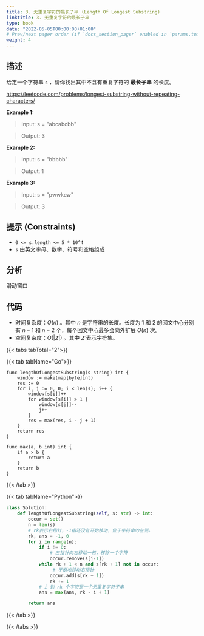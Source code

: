 ```yaml
---
title: 3. 无重复字符的最长子串 (Length Of Longest Substring)
linktitle: 3. 无重复字符的最长子串
type: book
date: "2022-05-05T00:00:00+01:00"
# Prev/next pager order (if `docs_section_pager` enabled in `params.toml`)
weight: 4
---
```


## 描述

给定一个字符串 `s` ，请你找出其中不含有重复字符的 **最长子串** 的长度。

https://leetcode.com/problems/longest-substring-without-repeating-characters/

**Example 1:**

> Input: s = "abcabcbb"

> Output: 3

**Example 2:**

> Input: s = "bbbbb"

> Output: 1

**Example 3:**

> Input: s = "pwwkew"

> Output: 3

## 提示 (Constraints)

- `0 <= s.length <= 5 * 10^4`
- `s` 由英文字母、数字、符号和空格组成

## 分析

滑动窗口

## 代码

- 时间复杂度：$O(n)$ 。其中 $n$ 是字符串的长度。长度为 $1$ 和 $2$ 的回文中心分别有 $n-1$ 和 $n-2$ 个，每个回文中心最多会向外扩展 $O(n)$ 次。
- 空间复杂度：$O(|\varSigma|)$ 。其中 $\varSigma$ 表示字符集。

{{< tabs tabTotal="2">}}

{{< tab tabName="Go">}}

```golang
func lengthOfLongestSubstring(s string) int {
    window := make(map[byte]int)
    res := 0
    for i, j := 0, 0; i < len(s); i++ {
        window[s[i]]++
        for window[s[i]] > 1 {
            window[s[j]]--
            j++
        }
        res = max(res, i - j + 1)
    }
    return res
}

func max(a, b int) int {
    if a > b {
        return a
    }
    return b
}
```

{{< /tab >}}

{{< tab tabName="Python">}}

```py
class Solution:
    def lengthOfLongestSubstring(self, s: str) -> int:
        occur = set()
        n = len(s)
        # rk表示右指针，-1指还没有开始移动，位于字符串的左侧。
        rk, ans = -1, 0
        for i in range(n):
            if i != 0:
                # 左指针向右移动一格，移除一个字符
                occur.remove(s[i-1])
            while rk + 1 < n and s[rk + 1] not in occur:
                 # 不断地移动右指针
                occur.add(s[rk + 1])
                rk += 1
            # i 到 rk 个字符是一个无重复字符子串
            ans = max(ans, rk - i + 1)

        return ans
```

{{< /tab >}}

{{< /tabs >}}
